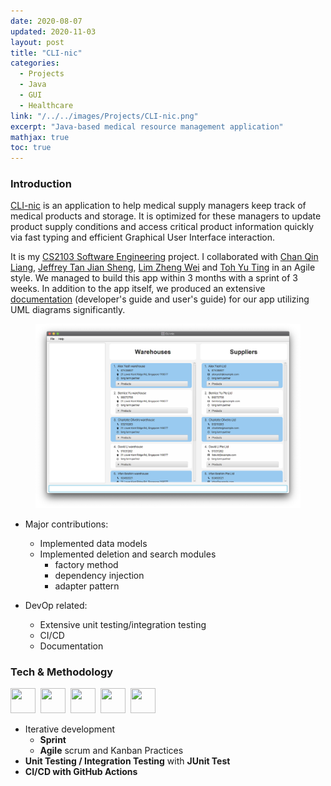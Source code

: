 ```yaml
---
date: 2020-08-07
updated: 2020-11-03
layout: post
title: "CLI-nic"
categories:
  - Projects
  - Java
  - GUI
  - Healthcare
link: "/../../images/Projects/CLI-nic.png"
excerpt: "Java-based medical resource management application"
mathjax: true
toc: true
---
```


### **Introduction**

[CLI-nic](https://github.com/AY2021S1-CS2103-W14-4/tp) is an application to help medical supply managers keep track of medical products and storage. It is optimized for these managers to update product supply conditions and access critical product information quickly via fast typing and efficient Graphical User Interface interaction.

It is my [CS2103 Software Engineering](https://nus-cs2103-ay2021s1.github.io/website/) project. I collaborated with [Chan Qin Liang](https://github.com/qlchan24), [Jeffrey Tan Jian Sheng](http://github.com/jeffreytjs), [Lim Zheng Wei](http://github.com/zhengweii) and [Toh Yu Ting](https://github.com/tohyuting) in an Agile style. We managed to build this app within 3 months with a sprint of 3 weeks. In addition to the app itself, we produced an extensive [documentation](https://ay2021s1-cs2103-w14-4.github.io/tp/) (developer\'s guide and user\'s guide) for our app utilizing UML diagrams significantly.

<figure align="center">
    <img src="/../../images/Projects/CLI-nic.png" width="500px">
</figure>

- Major contributions:
  - Implemented data models
  - Implemented deletion and search modules
    - factory method
    - dependency injection
    - adapter pattern

- DevOp related:
  - Extensive unit testing/integration testing
  - CI/CD
  - Documentation

### **Tech & Methodology**

<div>
    <img src="https://cdn.jsdelivr.net/gh/devicons/devicon/icons/java/java-original.svg"  width="40" height="40"/>&nbsp;
    <img src="https://cdn.jsdelivr.net/gh/devicons/devicon/icons/gradle/gradle-plain.svg" width="40" height="40"/>&nbsp;
    <img src="https://cdn.jsdelivr.net/gh/devicons/devicon/icons/bash/bash-plain.svg"  width="40" height="40"/>&nbsp;
    <img src="https://cdn.jsdelivr.net/gh/devicons/devicon/icons/github/github-original.svg" width="40" height="40"/>&nbsp;
    <img src="https://cdn.jsdelivr.net/gh/devicons/devicon/icons/codecov/codecov-plain.svg" width="40" height="40"/>&nbsp;
</div>

- Iterative development
  - **Sprint**
  - **Agile** scrum and Kanban Practices
- **Unit Testing / Integration Testing** with **JUnit Test**
- **CI/CD with GitHub Actions**
